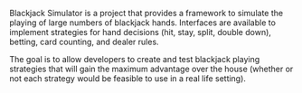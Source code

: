 Blackjack Simulator is a project that provides a framework to simulate the playing of large numbers of blackjack hands.   Interfaces are available to implement strategies for hand decisions (hit, stay, split, double down), betting, card counting, and dealer rules.

The goal is to allow developers to create and test blackjack playing strategies that will gain the maximum advantage over the house (whether or not each strategy would be feasible to use in a real life setting).